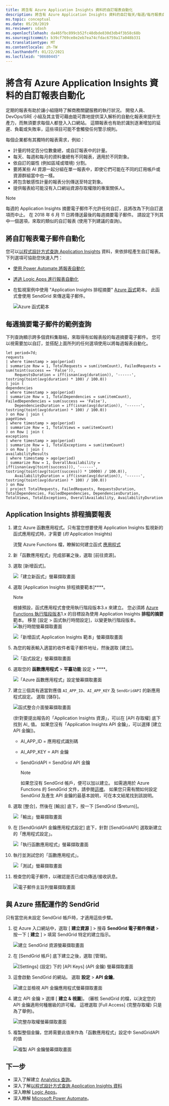 ```yaml
---
title: 將含有 Azure Application Insights 資料的自訂報表自動化
description: 將含有 Azure Application Insights 資料的自訂每天/每週/每月報表自動化
ms.topic: conceptual
ms.date: 05/20/2019
ms.reviewer: sdash
ms.openlocfilehash: da465fbc899cb52fc48dbde830d3db4f3b58c68b
ms.sourcegitcommit: b39cf769ce8e2eb7ea74cfdac6759a17a048b331
ms.translationtype: MT
ms.contentlocale: zh-TW
ms.lasthandoff: 01/22/2021
ms.locfileid: "98680445"
---
```

# <a name="automate-custom-reports-with-azure-application-insights-data"></a>將含有 Azure Application Insights 資料的自訂報表自動化

定期的報表有助於讓小組隨時了解商務關鍵服務的執行狀況。 開發人員、DevOps/SRE 小組及其主管可藉由能可靠地提供深入解析的自動化報表來提升生產力，而無須要求每個人都登入入口網站。 這類報表也有助於識別逐漸增加的延遲、負載或失敗率，這些項目可能不會觸發任何警示規則。

每個企業都有其獨特的報表需求，例如：

* 計量的特定百分位數彙總，或自訂報表中的計量。
* 每天、每週和每月的資料彙總有不同報表，適用於不同對象。
* 依自訂的屬性 (例如區域或環境) 分割。
* 要將某些 AI 資源一起分組在單一報表中，即使它們可能在不同的訂用帳戶或資源群組當中也一樣。
* 將包含敏感性計量的報表分別傳送至特定對象。
* 提供報表給可能沒有入口網站資源存取權限的專案關係人。

> [!NOTE] 
> 每週的 Application Insights 摘要電子郵件不允許任何自訂，且將改為下列自訂選項而中止。 在 2018 年 6 月 11 日將傳送最後的每週摘要電子郵件。 請設定下列其中一個選項，來取的類似的自訂報表 (使用下列建議的查詢)。

## <a name="to-automate-custom-report-emails"></a>將自訂報表電子郵件自動化

您可以[以程式設計方式查詢 Application Insights](https://dev.applicationinsights.io/) 資料，來依排程產生自訂報表。 下列選項可協助您快速入門：

* [使用 Power Automate 將報表自動化](../platform/logicapp-flow-connector.md)
* [透過 Logic Apps 進行報表自動化](automate-with-logic-apps.md)
* 在監視案例中使用 "Application Insights 排程摘要" [Azure 函式](../../azure-functions/functions-get-started.md)範本。 此函式會使用 SendGrid 來傳送電子郵件。 

    ![Azure 函式範本](./media/automate-custom-reports/azure-function-template.png)

## <a name="sample-query-for-a-weekly-digest-email"></a>每週摘要電子郵件的範例查詢
下列查詢顯示跨多個資料集聯結，來取得有如報表般的每週摘要電子郵件。 您可以視需要加以自訂，並搭配上面所列的任何選項使用以將每週報表自動化。

```AIQL
let period=7d;
requests
| where timestamp > ago(period)
| summarize Row = 1, TotalRequests = sum(itemCount), FailedRequests = sum(toint(success == 'False')),
    RequestsDuration = iff(isnan(avg(duration)), '------', tostring(toint(avg(duration) * 100) / 100.0))
| join (
dependencies
| where timestamp > ago(period)
| summarize Row = 1, TotalDependencies = sum(itemCount), FailedDependencies = sum(success == 'False'),
    DependenciesDuration = iff(isnan(avg(duration)), '------', tostring(toint(avg(duration) * 100) / 100.0))
) on Row | join (
pageViews
| where timestamp > ago(period)
| summarize Row = 1, TotalViews = sum(itemCount)
) on Row | join (
exceptions
| where timestamp > ago(period)
| summarize Row = 1, TotalExceptions = sum(itemCount)
) on Row | join (
availabilityResults
| where timestamp > ago(period)
| summarize Row = 1, OverallAvailability = iff(isnan(avg(toint(success))), '------', tostring(toint(avg(toint(success)) * 10000) / 100.0)),
    AvailabilityDuration = iff(isnan(avg(duration)), '------', tostring(toint(avg(duration) * 100) / 100.0))
) on Row
| project TotalRequests, FailedRequests, RequestsDuration, TotalDependencies, FailedDependencies, DependenciesDuration, TotalViews, TotalExceptions, OverallAvailability, AvailabilityDuration
```

## <a name="application-insights-scheduled-digest-report"></a>Application Insights 排程摘要報表

1. 建立 Azure 函數應用程式。只有當您想要使用 Application Insights 監視新的函式應用程式時，才需要 (_的_ Application Insights) 

   流覽 Azure Functions 檔，瞭解如何建立函式 [應用程式](../../azure-functions/functions-get-started.md)

2. 新「函數應用程式」完成部署之後，選取 [前往資源]。

3. 選取 [新增函式]。

   ![「建立新函式」螢幕擷取畫面](./media/automate-custom-reports/new-function.png)

4. 選取 [Application Insights 排程摘要範本]****。

     > [!NOTE]
     > 根據預設，函式應用程式會使用執行階段版本3.x 來建立。 您必須將 [Azure Functions 執行階段版本](../../azure-functions/set-runtime-version.md)1.x 的目標設為使用 Application Insights **排程的摘要** 範本。 移至 [設定 > 函式執行時間設定]，以變更執行階段版本。 ![執行時間螢幕擷取畫面](./media/automate-custom-reports/change-runtime-v.png)

   ![「新增函式 Application Insights 範本」螢幕擷取畫面](./media/automate-custom-reports/function-app-04.png)

5. 為您的報表輸入適當的收件者電子郵件地址，然後選取 [建立]。

   ![「函式設定」螢幕擷取畫面](./media/automate-custom-reports/scheduled-digest.png)

6. 選取您的 **函數應用程式**  >  **平臺功能** 設定  >  ****。

    ![「Azure 函數應用程式」設定螢幕擷取畫面](./media/automate-custom-reports/config.png)

7. 建立三個具有適當對應值 ``AI_APP_ID``、``AI_APP_KEY`` 及 ``SendGridAPI`` 的新應用程式設定。 選取 [儲存]。

     ![函式整合介面螢幕擷取畫面](./media/automate-custom-reports/app-settings.png)
    
    (針對要提出報告的「Application Insights 資源」，可以在 [API 存取權] 底下找到 AI_ 值。 如果您沒有「Application Insights API 金鑰」，可以選擇 [建立 API 金鑰])。
    
   * AI_APP_ID = 應用程式識別碼
   * AI_APP_KEY = API 金鑰
   * SendGridAPI = SendGrid API 金鑰

     > [!NOTE]
     > 如果您沒有 SendGrid 帳戶，便可以加以建立。 如需適用於 Azure Functions 的 SendGrid 文件，請參閱[這裡](../../azure-functions/functions-bindings-sendgrid.md)。 如果您只需有關如何設定 SendGrid 及產生 API 金鑰的最基本說明，可在本文結尾找到該說明。 

8. 選取 [整合]，然後在 [輸出] 底下，按一下 [SendGrid ($return)]。

     ![「輸出」螢幕擷取畫面](./media/automate-custom-reports/integrate.png)

9. 在 [SendGridAPI 金鑰應用程式設定] 底下，針對 [SendGridAPI] 選取新建立的「應用程式設定」。

     ![「執行函數應用程式」螢幕擷取畫面](./media/automate-custom-reports/sendgrid-output.png)

10. 執行並測試您的「函數應用程式」。

     ![「測試」螢幕擷取畫面](./media/automate-custom-reports/function-app-11.png)

11. 檢查您的電子郵件，以確認是否已成功傳送/接收訊息。

     ![電子郵件主旨列螢幕擷取畫面](./media/automate-custom-reports/function-app-12.png)

## <a name="sendgrid-with-azure"></a>與 Azure 搭配運作的 SendGrid

只有當您尚未設定 SendGrid 帳戶時，才適用這些步驟。

1. 從 Azure 入口網站中，選取 [ **建立資源** ] > 搜尋 **SendGrid 電子郵件傳遞** > 按一下 [ **建立** ] > 填寫 SendGrid 特定的建立指示。

     ![建立 SendGrid 資源螢幕擷取畫面](./media/automate-custom-reports/sendgrid.png)

2. 在 [SendGrid 帳戶] 底下建立之後，選取 [管理]。

     ![[Settings] \(設定\) 下的 [API Keys] \(API 金鑰\) 螢幕擷取畫面](./media/automate-custom-reports/sendgrid-manage.png)

3. 這會啟動 SendGrid 的網站。 選取 **設定**  >  **API 金鑰**。

     ![建立並檢視 API 金鑰應用程式螢幕擷取畫面](./media/automate-custom-reports/function-app-15.png)

4. 建立 API 金鑰 > 選擇 [ **建立 & 視圖**]。  (審核 SendGrid 的檔，以決定您的 API 金鑰適用何種層級的許可權。 這裡選取 [Full Access] \(完整存取權\) 只是為了舉例)。

   ![完整存取權螢幕擷取畫面](./media/automate-custom-reports/function-app-16.png)

5. 複製整個金鑰，您將需要此值來作為「函數應用程式」設定中 SendGridAPI 的值

   ![複製 API 金鑰螢幕擷取畫面](./media/automate-custom-reports/function-app-17.png)

## <a name="next-steps"></a>下一步

* 深入了解建立 [Analytics 查詢](../log-query/get-started-queries.md)。
* 深入了解[以程式設計方式查詢 Application Insights 資料](https://dev.applicationinsights.io/)
* 深入瞭解 [Logic Apps](../../logic-apps/logic-apps-overview.md)。
* 深入瞭解 [Microsoft Power Automate](https://ms.flow.microsoft.com)。
